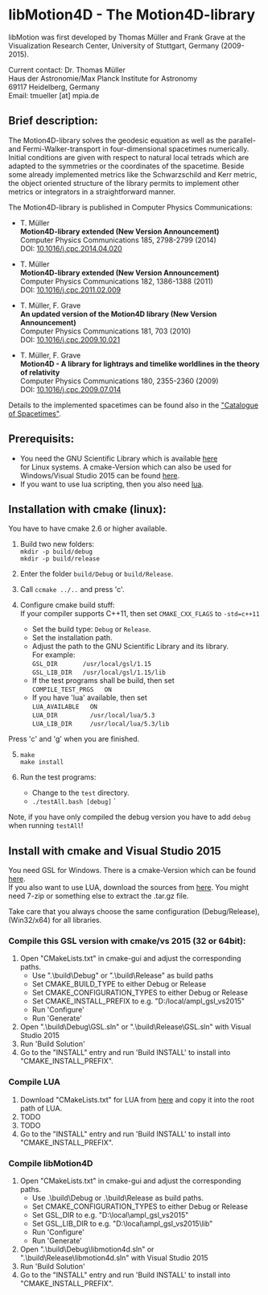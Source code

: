 
# libMotion4D - The Motion4D-library

libMotion was first developed by Thomas Müller and Frank Grave at the 
Visualization Research Center, University of Stuttgart, Germany (2009-2015).

Current contact:
Dr. Thomas Müller  
Haus der Astronomie/Max Planck Institute for Astronomy  
69117 Heidelberg, Germany  
Email: tmueller [at] mpia.de

## Brief description:

The Motion4D-library solves the geodesic equation as well as the parallel- and
Fermi-Walker-transport in four-dimensional spacetimes numerically. Initial
conditions are given with respect to natural local tetrads which are adapted to
the symmetries or the coordinates of the spacetime. Beside some already
implemented metrics like the Schwarzschild and Kerr metric, the object oriented
structure of the library permits to implement other metrics or integrators in a
straightforward manner.


The Motion4D-library is published in Computer Physics Communications:

* T. Müller  
  __Motion4D-library extended (New Version Announcement)__  
  Computer Physics Communications 185, 2798-2799 (2014)  
  DOI: [10.1016/j.cpc.2014.04.020](dx.doi.org/10.1016/j.cpc.2014.04.020)

* T. Müller  
  __Motion4D-library extended (New Version Announcement)__  
  Computer Physics Communications 182, 1386-1388 (2011)  
  DOI: [10.1016/j.cpc.2011.02.009](dx.doi.org/10.1016/j.cpc.2011.02.009)  

* T. Müller, F. Grave  
  __An updated version of the Motion4D library (New Version Announcement)__  
  Computer Physics Communications 181, 703 (2010)  
  DOI: [10.1016/j.cpc.2009.10.021](dx.doi.org/10.1016/j.cpc.2009.10.021)  

* T. Müller, F. Grave  
  __Motion4D - A library for lightrays and timelike worldlines in the theory of relativity__  
  Computer Physics Communications 180, 2355-2360 (2009)  
  DOI: [10.1016/j.cpc.2009.07.014](dx.doi.org/10.1016/j.cpc.2009.07.014)  

Details to the implemented spacetimes can be found also in the
["Catalogue of Spacetimes"](http://arxiv.org/abs/0904.4184).


## Prerequisits:

* You need the GNU Scientific Library which is available [here](http://www.gnu.org/software/gsl/)  
  for Linux systems. A cmake-Version which can also be used for Windows/Visual Studio 2015 can 
  be found [here](https://github.com/ampl/gsl).
* If you want to use lua scripting, then you also need [lua](http://www.lua.org/).


## Installation with cmake (linux):  
You have to have cmake 2.6 or higher available.

1. Build two new folders:  
      `mkdir -p build/debug`  
      `mkdir -p build/release`  

2. Enter the folder `build/Debug` or `build/Release`.

3. Call  `ccmake ../..`  and press 'c'.

4. Configure cmake build stuff:  
  If your compiler supports C++11, then set `CMAKE_CXX_FLAGS`  to  `-std=c++11`
    * Set the build type:  `Debug` or `Release`.
    * Set the installation path.
    * Adjust the path to the GNU Scientific Library and its library.  
      For example:  
         `GSL_DIR       /usr/local/gsl/1.15`  
         `GSL_LIB_DIR   /usr/local/gsl/1.15/lib`
    * If the test programs shall be build, then set  
         `COMPILE_TEST_PRGS   ON`
    * If you have 'lua' available, then set  
         `LUA_AVAILABLE   ON`  
         `LUA_DIR         /usr/local/lua/5.3`  
         `LUA_LIB_DIR     /usr/local/lua/5.3/lib`  

  Press 'c' and 'g' when you are finished.

5. `make`  
    `make install`

6. Run the test programs:  
    * Change to the `test` directory.  
    * `./testAll.bash [debug]`  `

  Note, if you have only compiled the debug version you have to add `debug` when
  running `testAll`!


## Install with cmake and Visual Studio 2015
You need GSL for Windows. There is a cmake-Version which can be found [here](https://github.com/ampl/gsl).  
If you also want to use LUA, download the sources from [here](https://www.lua.org/). 
You might need 7-zip or something else to extract the .tar.gz file.

Take care that you always choose the same configuration (Debug/Release), (Win32/x64) 
for all libraries.

### Compile this GSL version with cmake/vs 2015 (32 or 64bit):
1. Open "CMakeLists.txt" in cmake-gui and adjust the corresponding paths.
    - Use ".\build\Debug" or ".\build\Release"  as build paths
    - Set CMAKE_BUILD_TYPE  to either Debug or Release
    - Set CMAKE_CONFIGURATION_TYPES  to either Debug or Release
    - Set CMAKE_INSTALL_PREFIX  to e.g. "D:/local/ampl_gsl_vs2015"
    - Run 'Configure'
    - Run 'Generate'
2. Open ".\build\Debug\GSL.sln" or ".\build\Release\GSL.sln" with Visual Studio 2015
3. Run 'Build Solution'
4. Go to the "INSTALL" entry and run 'Build INSTALL' to install into "CMAKE_INSTALL_PREFIX".


### Compile LUA 
1. Download "CMakeLists.txt" for LUA from [here](TODO) and copy it into the root path of LUA.
2. TODO
3. TODO
4. Go to the "INSTALL" entry and run 'Build INSTALL'  to install into "CMAKE_INSTALL_PREFIX".


### Compile libMotion4D
1. Open "CMakeLists.txt" in cmake-gui and adjust the corresponding paths.
   - Use .\build\Debug  or .\build\Release as build paths.
   - Set CMAKE_CONFIGURATION_TYPES to either Debug or Release
   - Set GSL_DIR to e.g. "D:\local\ampl_gsl_vs2015"
   - Set GSL_LIB_DIR to e.g. "D:\local\ampl_gsl_vs2015\lib"
   - Run 'Configure'
   - Run 'Generate'
2. Open ".\build\Debug\libmotion4d.sln" or ".\build\Release\libmotion4d.sln" with Visual Studio 2015
3. Run 'Build Solution'
4. Go to the "INSTALL" entry and run 'Build INSTALL' to install into "CMAKE_INSTALL_PREFIX".
   

